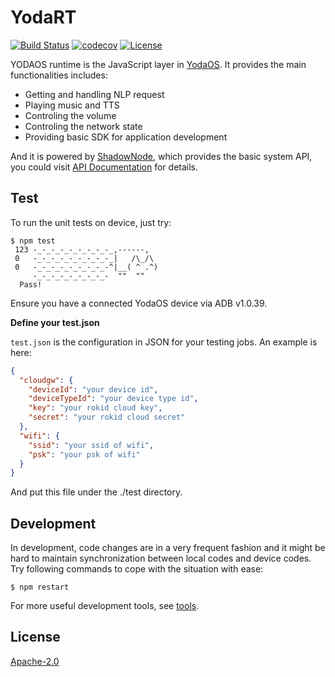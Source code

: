 # YodaRT

[![Build Status](https://ci.rokid.com/buildStatus/icon?job=rokid-ci-yodart-unit-tests)](https://ci.rokid.com/job/rokid-ci-yodart-unit-tests)
[![codecov](https://codecov.io/gh/yodaos-project/yodart/branch/master/graph/badge.svg)](https://codecov.io/gh/yodaos-project/yodart)
[![License](https://img.shields.io/badge/licence-apache%202.0-green.svg)](LICENSE.md)

YODAOS runtime is the JavaScript layer in [YodaOS][]. It provides the main functionalities includes:

- Getting and handling NLP request
- Playing music and TTS
- Controling the volume
- Controling the network state
- Providing basic SDK for application development

And it is powered by [ShadowNode](https://github.com/Rokid/ShadowNode), which provides the basic system API,
you could visit [API Documentation](https://github.com/Rokid/ShadowNode/tree/master/docs/api) for details.

<!-- {project.manifest.apilevel} -->

## Test

To run the unit tests on device, just try:

```shell
$ npm test
 123 -_-_-_-_-_-_-_-_-_,------,
 0   -_-_-_-_-_-_-_-_-_|   /\_/\
 0   -_-_-_-_-_-_-_-_-^|__( ^ .^)
     -_-_-_-_-_-_-_-_-  ""  ""
  Pass!
```

Ensure you have a connected YodaOS device via ADB v1.0.39.

**Define your test.json**

`test.json` is the configuration in JSON for your testing jobs. An example is here:

```json
{
  "cloudgw": {
    "deviceId": "your device id",
    "deviceTypeId": "your device type id",
    "key": "your rokid cloud key",
    "secret": "your rokid cloud secret"
  },
  "wifi": {
    "ssid": "your ssid of wifi",
    "psk": "your psk of wifi"
  }
}
```

And put this file under the ./test directory.

## Development

In development, code changes are in a very frequent fashion and it might be hard to maintain
synchronization between local codes and device codes. Try following commands to cope with the
situation with ease:

```shell
$ npm restart
```

For more useful development tools, see [tools](./tools#yodaos-core-tools).

## License

[Apache-2.0](LICENSE.md)

[YODAOS]: https://github.com/yodaos-project/yodaos

